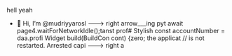 hell yeah
- 👋 Hi, I’m @mudriyyarosl
---> right arrow___ing pyt
                        await page4.waitForNetworkIdle();tanst prof# Stylish
        const accountNumber = daa.profi
  Widget build(BuildCon cont) {zero; the applicat
        // is not restarted.
Arrested capi
---> right a
